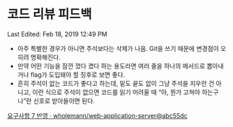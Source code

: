 # 코드 리뷰 피드백

Last Edited: Feb 18, 2019 12:49 PM

- 아주 특별한 경우가 아니면 주석보다는 삭제가 나음. Git을 쓰기 때문에 변경점이 오히려 명확해진다.
- 만약 어떤 기능을 잠깐 껐다 켰다 하는 용도라면 여러 줄을 하나의 메서드로 뽑아내거나 flag가 도입돼야 할 징후로 보면 좋다.
- 흔히 주석이 없는 코드가 좋다고 하는데, 밑도 끝도 없이 그냥 주석을 지우란 건 아니고, 이런 식으로 주석이 없으면 코드를 읽기 어려울 때 “아, 뭔가 고쳐야 하는구나”란 신호로 받아들이면 된다.

[요구사항 7 반영 · wholemann/web-application-server@abc55dc](https://github.com/wholemann/web-application-server/commit/abc55dc9e475d9606e3798c92b41dc7c9ef0d626#r32350449)